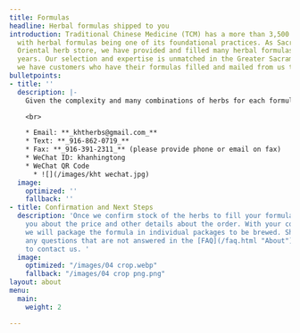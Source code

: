 ```yaml
---
title: Formulas
headline: Herbal formulas shipped to you
introduction: Traditional Chinese Medicine (TCM) has a more than 3,500 year legacy
  with herbal formulas being one of its foundational practices. As Sacramento’s first
  Oriental herb store, we have provided and filled many herbal formulas for over 32
  years. Our selection and expertise is unmatched in the Greater Sacramento area and
  we have customers who have their formulas filled and mailed from us throughout California.
bulletpoints:
- title: ''
  description: |-
    Given the complexity and many combinations of herbs for each formula, we are unable to provide a set price for each package of herbs. Please provide a copy of your formula through your medium of choice:

    <br>

    * Email: **_khtherbs@gmail.com_**
    * Text: **_916-862-0719_**
    * Fax: **_916-391-2311_** (please provide phone or email on fax)
    * WeChat ID: khanhingtong
    * WeChat QR Code
      * ![](/images/kht wechat.jpg)
  image:
    optimized: ''
    fallback: ''
- title: Confirmation and Next Steps
  description: 'Once we confirm stock of the herbs to fill your formula, we will contact
    you about the price and other details about the order. With your confirmation,
    we will package the formula in individual packages to be brewed. Should you have
    any questions that are not answered in the [FAQ](/faq.html "About"), feel free
    to contact us. '
  image:
    optimized: "/images/04 crop.webp"
    fallback: "/images/04 crop png.png"
layout: about
menu:
  main:
    weight: 2

---
```

